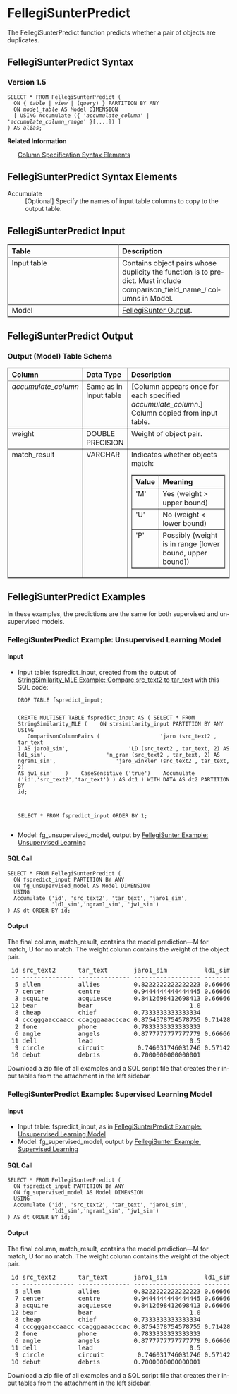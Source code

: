 <html><head></head><body><div class="nested0" aria-labelledby="ariaid-title1" topicindex="1" topicid="gti1507904102802" id="gti1507904102802"><h1 class="title topictitle1" id="ariaid-title1">FellegiSunterPredict</h1><div class="body conbody">
<p class="p">The FellegiSunterPredict function predicts whether a pair of objects are
			duplicates.</p></div><div class="topic reference nested1" aria-labelledby="ariaid-title2" topicindex="2" topicid="gyi1507904138422" xml:lang="en-us" lang="en-us" id="gyi1507904138422">
<h2 class="title topictitle2" id="ariaid-title2">FellegiSunterPredict Syntax</h2><div class="body refbody"><div class="section" id="gyi1507904138422__section_N1000E_N1000C_N10001">
<h3 class="title sectiontitle">Version <span>1.5</span></h3><pre class="pre codeblock" xml:space="preserve"><code>SELECT * FROM FellegiSunterPredict (
  <span>ON { <var class="keyword varname">table</var> | <var class="keyword varname">view</var> | (<var class="keyword varname">query</var>) }</span> PARTITION BY ANY
  ON <var class="keyword varname">model_table</var> AS Model DIMENSION
  [ USING Accumulate ({ '<var class="keyword varname">accumulate_column</var>' | '<var class="keyword varname">accumulate_column_range</var>' }[,...]) ]
) AS <var class="keyword varname">alias</var>;</code></pre></div></div><div class="related-links"><div class="linklistheader"><p></p><b>Related Information</b></div>
<ul class="linklist linklist relinfo"><div class="linklistmember"><a href="ndv1557782188375.md">Column Specification Syntax Elements</a></div></ul></div></div><div class="topic reference nested1" aria-labelledby="ariaid-title3" topicindex="3" topicid="zap1507904142317" xml:lang="en-us" lang="en-us" id="zap1507904142317">
<h2 class="title topictitle2" id="ariaid-title3">FellegiSunterPredict Syntax Elements</h2><div class="body refbody"><div class="section" id="zap1507904142317__section_N10011_N1000E_N10001"><dl class="dl parml"><dt class="dt pt dlterm">Accumulate</dt><dd class="dd pd">[Optional] Specify the names of input table columns to copy to the output table.</dd></dl></div></div></div><div class="topic reference nested1" aria-labelledby="ariaid-title4" topicindex="4" topicid="xpu1507904145957" xml:lang="en-us" lang="en-us" id="xpu1507904145957">
<h2 class="title topictitle2" id="ariaid-title4">FellegiSunterPredict Input</h2><div class="body refbody"><div class="section" id="xpu1507904145957__section_N1000E_N1000C_N10001"><div class="tablenoborder"><table cellpadding="4" cellspacing="0" summary="" id="xpu1507904145957__table_qjl_4qr_ycb" class="table" frame="border" border="1" rules="all"><div class="caption"></div><colgroup span="1"><col style="width:50%" span="1"></col><col style="width:50%" span="1"></col></colgroup><thead class="thead" style="text-align:left;"><tr class="row"><th class="entry cellrowborder" style="vertical-align:top;" id="d335277e142" rowspan="1" colspan="1">Table</th><th class="entry cellrowborder" style="vertical-align:top;" id="d335277e144" rowspan="1" colspan="1">Description</th></tr></thead><tbody class="tbody"><tr class="row"><td class="entry cellrowborder" style="vertical-align:top;" headers="d335277e142" rowspan="1" colspan="1">Input table</td><td class="entry cellrowborder" style="vertical-align:top;" headers="d335277e144" rowspan="1" colspan="1">Contains object pairs whose duplicity the function is to predict. Must include comparison_field_name_<var class="keyword varname">i</var> columns in Model.</td></tr><tr class="row"><td class="entry cellrowborder" style="vertical-align:top;" headers="d335277e142" rowspan="1" colspan="1">Model</td><td class="entry cellrowborder" style="vertical-align:top;" headers="d335277e144" rowspan="1" colspan="1"><a href="nsp1558537470421.md#sby1507904904364">FellegiSunter Output</a>.</td></tr></tbody></table></div></div></div></div><div class="topic reference nested1" aria-labelledby="ariaid-title5" topicindex="5" topicid="fev1507904149908" xml:lang="en-us" lang="en-us" id="fev1507904149908">
<h2 class="title topictitle2" id="ariaid-title5">FellegiSunterPredict Output</h2><div class="body refbody"><div class="section" id="fev1507904149908__section_yyy_wqr_ycb">
<h3 class="title sectiontitle">Output (Model) Table Schema</h3><div class="tablenoborder"><table cellpadding="4" cellspacing="0" summary="" id="fev1507904149908__table_N1000E_N1000C_N10001" class="table" frame="border" border="1" rules="all"><div class="caption"></div><colgroup span="1"><col style="width:23.076923076923077%" span="1"></col><col style="width:15.384615384615385%" span="1"></col><col style="width:61.53846153846154%" span="1"></col></colgroup><thead class="thead" style="text-align:left;"><tr class="row"><th class="entry nocellnorowborder" style="vertical-align:top;" id="d335277e182" rowspan="1" colspan="1">Column</th><th class="entry nocellnorowborder" style="vertical-align:top;" id="d335277e184" rowspan="1" colspan="1">Data Type</th><th class="entry cell-norowborder" style="vertical-align:top;" id="d335277e186" rowspan="1" colspan="1">Description</th></tr></thead><tbody class="tbody"><tr class="row"><td class="entry nocellnorowborder" style="vertical-align:top;" headers="d335277e182" rowspan="1" colspan="1"><var class="keyword varname">accumulate_column</var></td><td class="entry nocellnorowborder" style="vertical-align:top;" headers="d335277e184" rowspan="1" colspan="1"><span>Same as in Input table</span></td><td class="entry cell-norowborder" style="vertical-align:top;" headers="d335277e186" rowspan="1" colspan="1">[Column appears once for each specified <var class="keyword varname">accumulate_column</var>.] <span>Column copied from input table.</span></td></tr><tr class="row"><td class="entry nocellnorowborder" style="vertical-align:top;" headers="d335277e182" rowspan="1" colspan="1">weight</td><td class="entry nocellnorowborder" style="vertical-align:top;" headers="d335277e184" rowspan="1" colspan="1">DOUBLE PRECISION</td><td class="entry cell-norowborder" style="vertical-align:top;" headers="d335277e186" rowspan="1" colspan="1">Weight of object pair.</td></tr><tr class="row"><td class="entry row-nocellborder" style="vertical-align:top;" headers="d335277e182" rowspan="1" colspan="1">match_result</td><td class="entry row-nocellborder" style="vertical-align:top;" headers="d335277e184" rowspan="1" colspan="1">VARCHAR</td><td class="entry cellrowborder" style="vertical-align:top;" headers="d335277e186" rowspan="1" colspan="1">Indicates whether objects match:<div class="p"><div class="tablenoborder"><table cellpadding="4" cellspacing="0" summary="" id="fev1507904149908__table_ygr_drr_ycb" class="table" frame="border" border="1" rules="all"><div class="caption"></div><colgroup span="1"><col style="width:20%" span="1"></col><col style="width:80%" span="1"></col></colgroup><thead class="thead" style="text-align:left;"><tr class="row"><th class="entry cellrowborder" style="vertical-align:top;" id="d335277e224" rowspan="1" colspan="1">Value</th><th class="entry cellrowborder" style="vertical-align:top;" id="d335277e226" rowspan="1" colspan="1">Meaning</th></tr></thead><tbody class="tbody"><tr class="row"><td class="entry cellrowborder" style="vertical-align:top;" headers="d335277e224" rowspan="1" colspan="1">'M'</td><td class="entry cellrowborder" style="vertical-align:top;" headers="d335277e226" rowspan="1" colspan="1">Yes (weight > upper bound)</td></tr><tr class="row"><td class="entry cellrowborder" style="vertical-align:top;" headers="d335277e224" rowspan="1" colspan="1">'U'</td><td class="entry cellrowborder" style="vertical-align:top;" headers="d335277e226" rowspan="1" colspan="1">No (weight < lower bound)</td></tr><tr class="row"><td class="entry cellrowborder" style="vertical-align:top;" headers="d335277e224" rowspan="1" colspan="1">'P'</td><td class="entry cellrowborder" style="vertical-align:top;" headers="d335277e226" rowspan="1" colspan="1">Possibly (weight is in range [lower bound, upper bound])</td></tr></tbody></table></div></div></td></tr></tbody></table></div></div></div></div><div class="topic concept nested1" aria-labelledby="ariaid-title6" topicindex="6" topicid="umv1510710169533" xml:lang="en-us" lang="en-us" id="umv1510710169533">
<h2 class="title topictitle2" id="ariaid-title6">FellegiSunterPredict Examples</h2><div class="body conbody">
<p class="p">In these examples, the predictions are the same for both supervised and unsupervised models.</p></div><div class="topic reference nested2" aria-labelledby="ariaid-title7" topicindex="7" topicid="lgn1526999345539" xml:lang="en-us" lang="en-us" id="lgn1526999345539">
<h3 class="title topictitle3" id="ariaid-title7">FellegiSunterPredict Example: Unsupervised Learning Model</h3><div class="body refbody"><div class="section" id="lgn1526999345539__section_ekp_ysg_xdb">
<h4 class="title sectiontitle">Input</h4>
<ul class="ul" id="lgn1526999345539__ul_lrg_wsg_xdb">
<li class="li">Input table: fspredict_input, created from the output of <a href="omv1541608067480.md#ubc1527089978290">StringSimilarity_MLE Example: Compare src_text2 to tar_text</a> with this SQL code:<pre class="pre codeblock" xml:space="preserve"><code>DROP TABLE fspredict_input;

CREATE MULTISET TABLE fspredict_input AS (
  SELECT * FROM StringSimilarity_MLE (
    ON strsimilarity_input PARTITION BY ANY
    USING
    ComparisonColumnPairs (
                  'jaro (src_text2 , tar_text ) AS jaro1_sim',
                  'LD (src_text2 , tar_text, 2) AS ld1_sim',
                  'n_gram (src_text2 , tar_text, 2) AS ngram1_sim',
                  'jaro_winkler (src_text2 , tar_text, 2) AS jw1_sim'
    )
    CaseSensitive ('true')
    Accumulate ('id','src_text2','tar_text')
  ) AS dt1
) WITH DATA AS dt2 PARTITION BY id;

SELECT * FROM fspredict_input ORDER BY 1;</code></pre></li>
<li class="li">Model: fg_unsupervised_model, output by <a href="nsp1558537470421.md#pjs1526933361610">FellegiSunter Example: Unsupervised Learning</a></li></ul></div><div class="section" id="lgn1526999345539__section_vy4_tsg_xdb">
<h4 class="title sectiontitle">SQL Call</h4><pre class="pre codeblock" xml:space="preserve"><code>SELECT * FROM FellegiSunterPredict (
  ON fspredict_input PARTITION BY ANY
  ON fg_unsupervised_model AS Model DIMENSION
  USING
  Accumulate ('id', 'src_text2', 'tar_text', 'jaro1_sim',
              'ld1_sim','ngram1_sim', 'jw1_sim')
) AS dt ORDER BY id;</code></pre></div><div class="section" id="lgn1526999345539__section_lhk_5sg_xdb">
<h4 class="title sectiontitle">Output</h4>
<p class="p">The final column, match_result, contains the model prediction—M for match, U for no match. The weight column contains the weight of the object pair.</p><pre class="pre screen" xml:space="preserve"> id src_text2      tar_text       jaro1_sim          ld1_sim            ngram1_sim         jw1_sim            weight              match_result 
 -- -------------- -------------- ------------------ ------------------ ------------------ ------------------ ------------------- ------------ 
  5 allen          allies         0.8222222222222223 0.6666666666666666                0.4 0.8755555555555556 -14.113029607677364 U           
  7 center         centre         0.9444444444444445 0.6666666666666666                0.6 0.9666666666666667  23.276190779622826 P           
  3 acquire        acquiesce      0.8412698412698413 0.6666666666666666                0.5 0.9047619047619048 -14.113029607677364 U           
 12 bear           bear                          1.0                1.0                1.0                1.0  45.529567201568554 M           
  8 cheap          chief          0.7333333333333334                0.4               0.25 0.7866666666666667  -56.22777957673824 U           
  4 cccgggaaccaacc ccagggaaacccac 0.8754578754578755 0.7142857142857143 0.6923076923076923 0.9003663003663004  23.276190779622826 P           
  2 fone           phone          0.7833333333333333                0.6                0.5 0.7833333333333333  -56.22777957673824 U           
  6 angle          angels         0.8777777777777779 0.6666666666666666                0.4 0.9144444444444445 -14.113029607677364 U           
 11 dell           lead                          0.5               0.25                0.0                0.5  -56.22777957673824 U           
  9 circle         circuit         0.746031746031746 0.5714285714285714                0.5 0.8476190476190476  -35.78160366254483 U           
 10 debut          debris         0.7000000000000001                0.5                0.4               0.79  -56.22777957673824 U</pre>
<p class="p">Download a zip file of all examples and a SQL script file that creates their input tables from the attachment in the left sidebar.</p></div></div></div><div class="topic reference nested2" aria-labelledby="ariaid-title8" topicindex="8" topicid="jor1526999395074" xml:lang="en-us" lang="en-us" id="jor1526999395074">
<h3 class="title topictitle3" id="ariaid-title8">FellegiSunterPredict Example: Supervised Learning Model</h3><div class="body refbody"><div class="section" id="jor1526999395074__section_N10011_N1000E_N10001">
<h4 class="title sectiontitle">Input</h4>
<ul class="ul" id="jor1526999395074__ul_lrg_wsg_xdb">
<li class="li">Input table: fspredict_input, as in <a href="pfc1558537554894.md#lgn1526999345539">FellegiSunterPredict Example: Unsupervised Learning Model</a></li>
<li class="li">Model: fg_supervised_model, output by <a href="nsp1558537470421.md#yiu1507904919966">FellegiSunter Example: Supervised Learning</a></li></ul></div><div class="section" id="jor1526999395074__section_vy4_tsg_xdb">
<h4 class="title sectiontitle">SQL Call</h4><pre class="pre codeblock" xml:space="preserve"><code>SELECT * FROM FellegiSunterPredict (
  ON fspredict_input PARTITION BY ANY
  ON fg_supervised_model AS Model DIMENSION
  USING
  Accumulate ('id', 'src_text2', 'tar_text', 'jaro1_sim',
              'ld1_sim','ngram1_sim', 'jw1_sim')
) AS dt ORDER BY id;
</code></pre></div><div class="section" id="jor1526999395074__section_lhk_5sg_xdb">
<h4 class="title sectiontitle">Output</h4>
<p class="p">The final column, match_result, contains the model prediction—M for match, U for no match. The weight column contains the weight of the object pair.</p><pre class="pre screen" xml:space="preserve"> id src_text2      tar_text       jaro1_sim          ld1_sim            ngram1_sim         jw1_sim            weight              match_result 
 -- -------------- -------------- ------------------ ------------------ ------------------ ------------------ ------------------- ------------ 
  5 allen          allies         0.8222222222222223 0.6666666666666666                0.4 0.8755555555555556 -0.7958592832197748 M           
  7 center         centre         0.9444444444444445 0.6666666666666666                0.6 0.9666666666666667  23.042599737443407 M           
  3 acquire        acquiesce      0.8412698412698413 0.6666666666666666                0.5 0.9047619047619048 -0.7958592832197748 M           
 12 bear           bear                          1.0                1.0                1.0                1.0  44.296096257385436 M           
  8 cheap          chief          0.7333333333333334                0.4               0.25 0.7866666666666667  -43.98092422973521 U           
  4 cccgggaaccaacc ccagggaaacccac 0.8754578754578755 0.7142857142857143 0.6923076923076923 0.9003663003663004  23.042599737443407 M           
  2 fone           phone          0.7833333333333333                0.6                0.5 0.7833333333333333  -43.98092422973521 U           
  6 angle          angels         0.8777777777777779 0.6666666666666666                0.4 0.9144444444444445 -0.7958592832197748 M           
 11 dell           lead                          0.5               0.25                0.0                0.5  -43.98092422973521 U           
  9 circle         circuit         0.746031746031746 0.5714285714285714                0.5 0.8476190476190476 -23.049355803921173 U           
 10 debut          debris         0.7000000000000001                0.5                0.4               0.79  -43.98092422973521 U</pre>
<p class="p">Download a zip file of all examples and a SQL script file that creates their input tables from the attachment in the left sidebar.</p></div></div></div></div></div></body></html>
